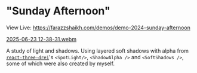 # "Sunday Afternoon"

View Live: https://farazzshaikh.com/demos/demo-2024-sunday-afternoon

[2025-06-23 12-38-31.webm](https://github.com/user-attachments/assets/8fda1cba-e9d4-4a7d-8b33-8c444db85248)

A study of light and shadows. Using layered soft shadows with alpha from [`react-three-drei`](https://github.com/pmndrs/drei)'s `<SpotLight/>`, `<ShadowAlpha />` and `<SoftShadows />`, some of which were also created by myself.

